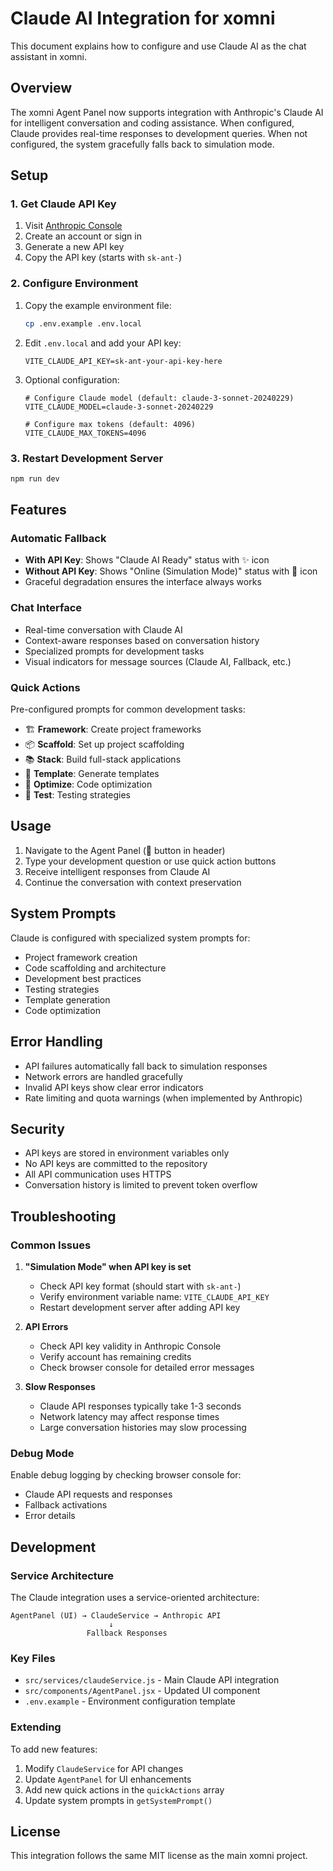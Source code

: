 # Claude AI Integration for xomni

This document explains how to configure and use Claude AI as the chat assistant in xomni.

## Overview

The xomni Agent Panel now supports integration with Anthropic's Claude AI for intelligent conversation and coding assistance. When configured, Claude provides real-time responses to development queries. When not configured, the system gracefully falls back to simulation mode.

## Setup

### 1. Get Claude API Key

1. Visit [Anthropic Console](https://console.anthropic.com/)
2. Create an account or sign in
3. Generate a new API key
4. Copy the API key (starts with `sk-ant-`)

### 2. Configure Environment

1. Copy the example environment file:
   ```bash
   cp .env.example .env.local
   ```

2. Edit `.env.local` and add your API key:
   ```env
   VITE_CLAUDE_API_KEY=sk-ant-your-api-key-here
   ```

3. Optional configuration:
   ```env
   # Configure Claude model (default: claude-3-sonnet-20240229)
   VITE_CLAUDE_MODEL=claude-3-sonnet-20240229
   
   # Configure max tokens (default: 4096)
   VITE_CLAUDE_MAX_TOKENS=4096
   ```

### 3. Restart Development Server

```bash
npm run dev
```

## Features

### Automatic Fallback
- **With API Key**: Shows "Claude AI Ready" status with ✨ icon
- **Without API Key**: Shows "Online (Simulation Mode)" status with 🤖 icon
- Graceful degradation ensures the interface always works

### Chat Interface
- Real-time conversation with Claude AI
- Context-aware responses based on conversation history
- Specialized prompts for development tasks
- Visual indicators for message sources (Claude AI, Fallback, etc.)

### Quick Actions
Pre-configured prompts for common development tasks:
- 🏗️ **Framework**: Create project frameworks
- 📦 **Scaffold**: Set up project scaffolding  
- 📚 **Stack**: Build full-stack applications
- 🎯 **Template**: Generate templates
- 🔧 **Optimize**: Code optimization
- 🧪 **Test**: Testing strategies

## Usage

1. Navigate to the Agent Panel (🤖 button in header)
2. Type your development question or use quick action buttons
3. Receive intelligent responses from Claude AI
4. Continue the conversation with context preservation

## System Prompts

Claude is configured with specialized system prompts for:
- Project framework creation
- Code scaffolding and architecture
- Development best practices
- Testing strategies
- Template generation
- Code optimization

## Error Handling

- API failures automatically fall back to simulation responses
- Network errors are handled gracefully
- Invalid API keys show clear error indicators
- Rate limiting and quota warnings (when implemented by Anthropic)

## Security

- API keys are stored in environment variables only
- No API keys are committed to the repository
- All API communication uses HTTPS
- Conversation history is limited to prevent token overflow

## Troubleshooting

### Common Issues

1. **"Simulation Mode" when API key is set**
   - Check API key format (should start with `sk-ant-`)
   - Verify environment variable name: `VITE_CLAUDE_API_KEY`
   - Restart development server after adding API key

2. **API Errors**
   - Check API key validity in Anthropic Console
   - Verify account has remaining credits
   - Check browser console for detailed error messages

3. **Slow Responses**
   - Claude API responses typically take 1-3 seconds
   - Network latency may affect response times
   - Large conversation histories may slow processing

### Debug Mode

Enable debug logging by checking browser console for:
- Claude API requests and responses
- Fallback activations
- Error details

## Development

### Service Architecture

The Claude integration uses a service-oriented architecture:

```
AgentPanel (UI) → ClaudeService → Anthropic API
                      ↓
                 Fallback Responses
```

### Key Files

- `src/services/claudeService.js` - Main Claude API integration
- `src/components/AgentPanel.jsx` - Updated UI component
- `.env.example` - Environment configuration template

### Extending

To add new features:

1. Modify `ClaudeService` for API changes
2. Update `AgentPanel` for UI enhancements
3. Add new quick actions in the `quickActions` array
4. Update system prompts in `getSystemPrompt()`

## License

This integration follows the same MIT license as the main xomni project.